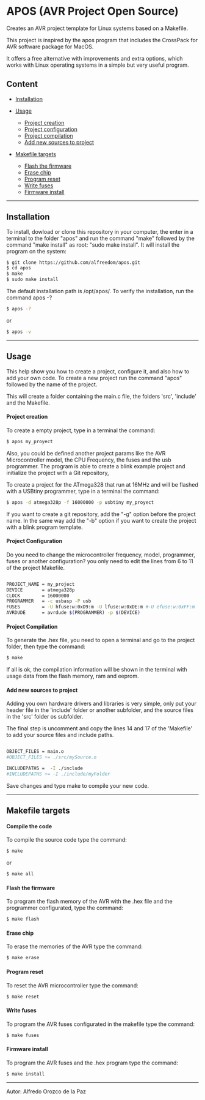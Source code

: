 # APOS (AVR Project Open Source)

Creates an AVR project template for Linux systems based on a Makefile.

This project is inspired by the apos program that includes the CrossPack for AVR software package for MacOS.

It offers a free alternative with improvements and extra options, which works with Linux operating systems in a simple but very useful program.

## Content


- [Installation](#installation)

- [Usage](#usage)
	- [Project creation](#project-creation)
	- [Project configuration](#project-configuration)
	- [Project compilation](#project-compilation)
	- [Add new sources to project ](#add-new-sources-to-project)


- [Makefile targets](#makefile-targets)
	- [Flash the firmware](#flash-the-firmware)
	- [Erase chip](#erase-chip)
	- [Program reset](#program-reset)
	- [Write fuses](#write-fuses)
	- [Firmware install](#firmware-install)

*****

## Installation

To install, dowload or clone this repository in your computer, the enter in a terminal to the folder "apos" and run the command "make" followed by the command "make install" as root: "sudo make install". 
It will install the program on the system:


```bash
$ git clone https://github.com/alfreedom/apos.git
$ cd apos
$ make
$ sudo make install
```
The default installation path is /opt/apos/. To verify the installation, run the command apos -? 

```bash
$ apos -?
```
or
```bash
$ apos -v
```

******

## Usage

This help show you how to create a project, configure it, and also how to add your own code. To create a new project run the command "apos" followed by the name of the project. 

This will create a folder containing the main.c file, the folders 'src', 'include' and the Makefile.

#### Project creation 
To create a empty project, type in a terminal the command:

```bash
$ apos my_proyect
```
Also, you could be defined another project params like the AVR Microcontroller model, the CPU Frequency, the fuses and the usb programmer. The program is able to create a blink example project and initialize the project with a Git repository,

To create a project for the ATmega328 that run at 16MHz and will be flashed with a USBtiny programmer, type in a terminal the command:

```bash
$ apos -d atmega328p -f 16000000 -p usbtiny my_proyect
```
If you want to create a git repository, add the "-g" option before the project name. In the same way add the "-b" option if you want to create the project with a blink program template.

#### Project Configuration
Do you need to change the microcontroller frequency, model, programmer, fuses or another configuration? you only need to edit the lines from 6 to 11 of the project Makefile.


```bash

PROJECT_NAME = my_project
DEVICE       = atmega328p
CLOCK        = 16000000
PROGRAMMER   = -c usbasp -P usb
FUSES        = -U hfuse:w:0xD9:m -U lfuse:w:0xDE:m #-U efuse:w:0xFF:m
AVRDUDE      = avrdude $(PROGRAMMER) -p $(DEVICE)

```

#### Project Compilation 
To generate the .hex file, you need to open a terminal and go to the project folder, then type the command:

```bash
$ make
```
If all is ok, the compilation information will be shown in the terminal with usage data from the flash memory, ram and eeprom.

#### Add new sources to project 
Adding you own hardware drivers and libraries is very simple, only put your header file in the 'include' folder or another subfolder, and the source files in the 'src' folder os subfolder.

The final step is uncomment and copy the lines 14 and 17 of the 'Makefile' to add your source files and include paths.

```bash

OBJECT_FILES = main.o
#OBJECT_FILES += ./src/mySource.o

INCLUDEPATHS =  -I ./include
#INCLUDEPATHS += -I ./include/myFolder

```

Save changes and type make to compile your new code.

*****

## Makefile targets 
#### Compile the code
To compile the source code type the command:
```bash
$ make 
```
or
```bash
$ make all
```
#### Flash the firmware 
To program the flash memory of the AVR with the .hex file and the programmer configurated, type the command:
```bash
$ make flash
```
#### Erase chip 
To erase the memories of the AVR type the command:
```bash
$ make erase
```
#### Program reset 
To reset the AVR microcontroller type the command:
```bash
$ make reset
```
#### Write fuses 
To program the AVR fuses configurated in the makefile type the command:
```bash
$ make fuses
```
#### Firmware install
To program the AVR fuses and the .hex program type the command:
```bash
$ make install
```
***
Autor: Alfredo Orozco de la Paz

